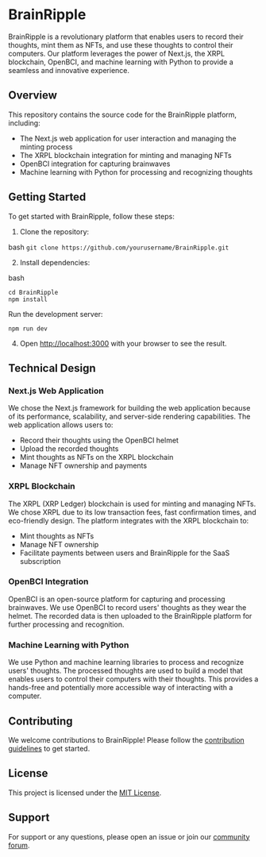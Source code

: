 # BrainRipple

BrainRipple is a revolutionary platform that enables users to record their thoughts, mint them as NFTs, and use these thoughts to control their computers. Our platform leverages the power of Next.js, the XRPL blockchain, OpenBCI, and machine learning with Python to provide a seamless and innovative experience.

## Overview

This repository contains the source code for the BrainRipple platform, including:

- The Next.js web application for user interaction and managing the minting process
- The XRPL blockchain integration for minting and managing NFTs
- OpenBCI integration for capturing brainwaves
- Machine learning with Python for processing and recognizing thoughts

## Getting Started

To get started with BrainRipple, follow these steps:

1. Clone the repository:


bash
```git clone https://github.com/yourusername/BrainRipple.git```

2. Install dependencies:

bash
```
cd BrainRipple
npm install
```

Run the development server:

```
npm run dev
```

4. Open [http://localhost:3000](http://localhost:3000) with your browser to see the result.

## Technical Design

### Next.js Web Application

We chose the Next.js framework for building the web application because of its performance, scalability, and server-side rendering capabilities. The web application allows users to:

- Record their thoughts using the OpenBCI helmet
- Upload the recorded thoughts
- Mint thoughts as NFTs on the XRPL blockchain
- Manage NFT ownership and payments

### XRPL Blockchain

The XRPL (XRP Ledger) blockchain is used for minting and managing NFTs. We chose XRPL due to its low transaction fees, fast confirmation times, and eco-friendly design. The platform integrates with the XRPL blockchain to:

- Mint thoughts as NFTs
- Manage NFT ownership
- Facilitate payments between users and BrainRipple for the SaaS subscription

### OpenBCI Integration

OpenBCI is an open-source platform for capturing and processing brainwaves. We use OpenBCI to record users' thoughts as they wear the helmet. The recorded data is then uploaded to the BrainRipple platform for further processing and recognition.

### Machine Learning with Python

We use Python and machine learning libraries to process and recognize users' thoughts. The processed thoughts are used to build a model that enables users to control their computers with their thoughts. This provides a hands-free and potentially more accessible way of interacting with a computer.

## Contributing

We welcome contributions to BrainRipple! Please follow the [contribution guidelines](CONTRIBUTING.md) to get started.

## License

This project is licensed under the [MIT License](LICENSE.md).

## Support

For support or any questions, please open an issue or join our [community forum](http://community.brainripple.com/).
